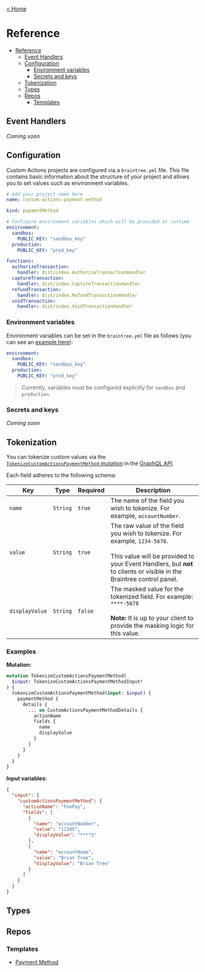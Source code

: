 [&lt; Home](./README.md)

# Reference

- [Reference](#reference)
  - [Event Handlers](#event-handlers)
  - [Configuration](#configuration)
    - [Environment variables](#environment-variables)
    - [Secrets and keys](#secrets-and-keys)
  - [Tokenization](#tokenization)
  - [Types](#types)
  - [Repos](#repos)
    - [Templates](#templates)

## Event Handlers

_Coming soon_

## Configuration

Custom Actions projects are configured via a `braintree.yml` file. This file contains basic information about the structure of your project and allows you to set values such as environment variables.

```yml
# Add your project name here
name: custom-actions-payment-method

kind: paymentMethod

# Configure environment variables which will be provided at runtime
environment:
  sandbox:
    PUBLIC_KEY: "sandbox_key"
  production:
    PUBLIC_KEY: "prod_key"

functions:
  authorizeTransaction:
    handler: dist/index.AuthorizeTransactionHandler
  captureTransaction:
    handler: dist/index.CaptureTransactionHandler
  refundTransaction:
    handler: dist/index.RefundTransactionHandler
  voidTransaction:
    handler: dist/index.VoidTransactionHandler
```

### Environment variables

Environment variables can be set in the `braintree.yml` file as follows (you can see an [example here](https://github.com/braintree/custom-actions-payment-method/blob/546aa30843967129f20369faa5b1088b63550921/braintree.yml#L6-L8)):

```yml
environment:
  sandbox:
    PUBLIC_KEY: "sandbox_key"
  production:
    PUBLIC_KEY: "prod_key"
```

> Currently, variables must be configured explicitly for `sandbox` and `production`.

### Secrets and keys

_Coming soon_

## Tokenization

You can tokenize custom values via the [`TokenizeCustomActionsPaymentMethod` mutation](https://graphql.braintreepayments.com/reference#Mutation--tokenizeCustomActionsPaymentMethod) in the [GraphQL API](https://graphql.braintreepayments.com).

Each field adheres to the following schema:

| Key            | Type     | Required | Description                                                                                                                                                                                                 |
| -------------- | -------- | -------- | ----------------------------------------------------------------------------------------------------------------------------------------------------------------------------------------------------------- |
| `name`         | `String` | `true`   | The name of the field you wish to tokenize. For example, `accountNumber`.                                                                                                                                   |
| `value`        | `String` | `true`   | The raw value of the field you wish to tokenize. For example, `1234-5678`.<br /><br />This value will be provided to your Event Handlers, but **not** to clients or visible in the Braintree control panel. |
| `displayValue` | `String` | `false`  | The masked value for the tokenized field. For example: `****-5678`<br /><br />**Note:** It is up to your client to provide the masking logic for this value.                                                |

### Examples

**Mutation:**

```graphql
mutation TokenizeCustomActionsPaymentMethod(
  $input: TokenizeCustomActionsPaymentMethodInput!
) {
  tokenizeCustomActionsPaymentMethod(input: $input) {
    paymentMethod {
      details {
        ... on CustomActionsPaymentMethodDetails {
          actionName
          fields {
            name
            displayValue
          }
        }
      }
    }
  }
}
```

**Input variables:**

```json
{
  "input": {
    "customActionsPaymentMethod": {
      "actionName": "FooPay",
      "fields": [
        {
          "name": "accountNumber",
          "value": "12345",
          "displayValue": "****5"
        },
        {
          "name": "accountName",
          "value": "Brian Tree",
          "displayValue": "Brian Tree"
        }
      ]
    }
  }
}
```

## Types

## Repos

### Templates

- [Payment Method](https://github.com/braintree/custom-actions-payment-method)
